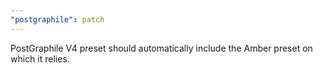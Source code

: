 ```yaml
---
"postgraphile": patch
---
```


PostGraphile V4 preset should automatically include the Amber preset on which it
relies.
